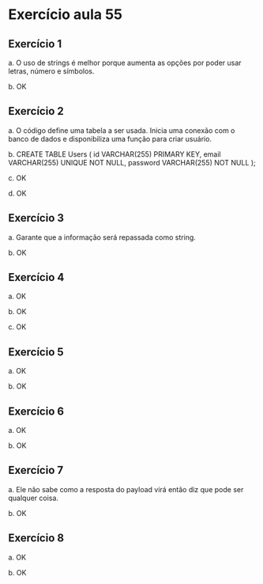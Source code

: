 # Exercício aula 55

## Exercício 1

a. O uso de strings é melhor porque aumenta as opções por poder usar letras, número e símbolos.

b. OK



## Exercício 2

a. O código define uma tabela a ser usada. Inicia uma conexão com o banco de dados e disponibiliza uma função para criar usuário.

b. CREATE TABLE Users (
	id VARCHAR(255) PRIMARY KEY,
    email VARCHAR(255) UNIQUE NOT NULL,
    password VARCHAR(255) NOT NULL
);

c. OK

d. OK



## Exercício 3

a. Garante que a informação será repassada como string.

b. OK



## Exercício 4

a. OK

b. OK

c. OK



## Exercício 5

a. OK

b. OK



## Exercício 6

a. OK

b. OK



## Exercício 7

a. Ele não sabe como a resposta do payload virá então diz que pode ser qualquer coisa.

b. OK


## Exercício 8

a. OK

b. OK